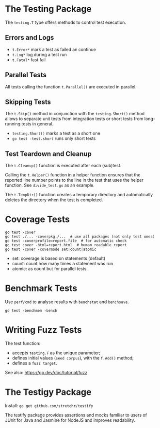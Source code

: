 # The Testing Package
The `testing.T` type offers methods to control test execution.

## Errors and Logs
- `t.Error*` mark a test as failed an continue
- `t.Log*` log during a test run
- `t.Fatal*` fast fail

## Parallel Tests
All tests calling the function `t.Parallel()` are executed in parallel.

## Skipping Tests
The `t.Skip()` method in conjunction with the `testing.Short()` method
allows to separate unit tests from integration tests or
short tests from long-running tests in general.

- `testing.Short()` marks a test as a short one
- `go test -test.short` runs only short tests

## Test Teardown and Cleanup
The `t.Cleanup()` function is executed after each (sub)test.

Calling the `t.Helper()` function in a helper function ensures 
that the reported line number points to the line in the test
that uses the helper function. See `divide_test.go` as an example.

The `t.TempDir()` function creates a temporary directory and
automatically deletes the directory when the test is completed.

# Coverage Tests
```
go test -cover
go test ./... -coverpkg./...  # use all packages (not only test ones)
go test -coverprofile=report.file  # for automatic check
go test cover -html=report.html  # human readable report
go test -cover -covermode set|count|atomic
```

- set: coverage is based on statements (default)
- count: count how many times a statement was run
- atomic: as count but for parallel tests

# Benchmark Tests
Use `perf/cmd` to analyse results with `benchstat` and `benchsave`.
```
go test -benchmem -bench
```

# Writing Fuzz Tests
The test function:
- accepts `testing.F` as the unique parameter;
- defines initial values (`seed corpus`), with the `f.Add()` method;
- defines a `fuzz target`.

See also: https://go.dev/doc/tutorial/fuzz

# The Testigy Package

Install: `go get github.com/stretchr/testify`

The testify package provides assertions and mocks familiar to users
of JUnit for Java and Jasmine for NodeJS and improves readability.
